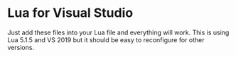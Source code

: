 # Lua for Visual Studio

Just add these files into your Lua file and everything will work. This is using Lua 5.1.5 and VS 2019 but it should be easy to reconfigure for other versions.
